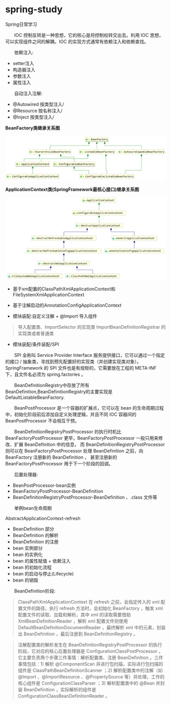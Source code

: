 # spring-study
Spring日常学习

&emsp;&emsp;IOC 控制反转是一种思想，它的核心是将控制权转交出去。利用 IOC 思想，可以实现组件之间的解耦。IOC 的实现方式通常有依赖注入和依赖查找。

&emsp;&emsp;依赖注入:

- setter注入
- 构造器注入
- 参数注入
- 属性注入

&emsp;&emsp;自动注入注解:

- @Autowired 按类型注入/
- @Resource 按名称注入/
- @Inject 按类型注入/

**BeanFactory类继承关系图**

![BeanFactory类继承关系图.png](BeanFactory类继承关系图.png)

**ApplicationContext类(SpringFramework最核心接口)继承关系图**

![ApplicationContext类(SpringFramework最核心接口)继承关系图.png](ApplicationContext类(SpringFramework最核心接口)继承关系图.png)

- 基于xm配置的ClassPathXmlApplicationContext和FileSystemXmlApplicationContext
- 基于注解启动的AnnotationConfigApplicationContext


- 模块装配:自定义注解 + @Import 导入组件

>导入配置类、ImportSelector 的实现类
ImportBeanDefinitionRegistrar 的实现类或者普通类

- 模块装配/条件装配/SPI

&emsp;&emsp;SPI 全称叫 Service Provider Interface 服务提供接口，它可以通过一个指定的接口 / 抽象类，寻找到预先配置好的实现类（并创建实现类对象）。
SpringFramework 的 SPI 文件也是有规矩的，它需要放在工程的 META-INF 下，且文件名必须为 spring.factories 。

&emsp;&emsp;BeanDefinitionRegistry中存放了所有BeanDefinition,BeanDefinitionRegistry的主要实现是DefaultListableBeanFactory.

&emsp;&emsp;BeanPostProcessor 是一个容器的扩展点，它可以在 bean 的生命周期过程中，初始化阶段前后添加自定义处理逻辑，并且不同 IOC 容器间的 BeanPostProcessor 不会相互干预。

&emsp;&emsp;BeanDefinitionRegistryPostProcessor 的执行时机比 BeanFactoryPostProcessor 更早，BeanFactoryPostProcessor 一般只用来修改、扩展 BeanDefinition 中的信息，
而 BeanDefinitionRegistryPostProcessor 则可以在 BeanFactoryPostProcessor 处理 BeanDefinition 之前，向 BeanFactory 注册新的 BeanDefinition ，
甚至注册新的 BeanFactoryPostProcessor 用于下一个阶段的回调。

&emsp;&emsp;后置处理器:

- BeanPostProcessor-bean实例
- BeanFactoryPostProcessor-BeanDefinition
- BeanDefinitionRegistryPostProcessor-BeanDefinition 、.class 文件等


&emsp;&emsp;单例bean生命周期

AbstractApplicationContext-refresh

- BeanDefinition 部分
- BeanDefinition 的解析
- BeanDefinition 的注册
- bean 实例部分
- bean 的实例化
- bean 的属性赋值 + 依赖注入
- bean 的初始化流程
- bean 的启动与停止(Lifecycle)
- bean 的销毁


&emsp;&emsp;BeanDefinition阶段:

> ClassPathXmlApplicationContext 在 refresh 之前，会指定传入的 xml 配置文件的路径，执行 refresh 方法时，会初始化 BeanFactory ，触发 xml 配置文件的读取、加载和解析。其中 xml 的读取需要借助 XmlBeanDefinitionReader ，解析 xml 配置文件则使用 DefaultBeanDefinitionDocumentReader ，最终解析 xml 中的元素，封装出 BeanDefinition ，最后注册到 BeanDefinitionRegistry 。

> 注解配置类的解析发生在 BeanDefinitionRegistryPostProcessor 的执行阶段，它对应的核心后置处理器是 ConfigurationClassPostProcessor ，它主要负责两个步骤三件事情：解析配置类、注册 BeanDefinition 。三件事情包括：1) 解析 @ComponentScan 并进行包扫描，实际进行包扫描的组件是 ClassPathBeanDefinitionScanner ；2) 解析配置类中的注解（如 @Import 、@ImportResource 、@PropertySource 等）并处理，工作的核心组件是 ConfigurationClassParser ；3) 解析配置类中的 @Bean 并封装 BeanDefinition ，实际解析的组件是 ConfigurationClassBeanDefinitionReader 。

